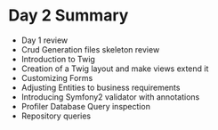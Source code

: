 Day 2 Summary
=============

- Day 1 review
- Crud Generation files skeleton review
- Introduction to Twig
- Creation of a Twig layout and make views extend it
- Customizing Forms
- Adjusting Entities to business requirements
- Introducing Symfony2 validator with annotations
- Profiler Database Query inspection
- Repository queries
